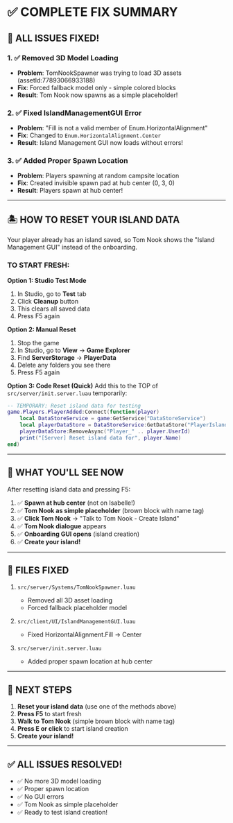 # ✅ COMPLETE FIX SUMMARY

## 🔧 ALL ISSUES FIXED!

### 1. ✅ Removed 3D Model Loading
- **Problem**: TomNookSpawner was trying to load 3D assets (assetId:77893066933188)
- **Fix**: Forced fallback model only - simple colored blocks
- **Result**: Tom Nook now spawns as a simple placeholder!

### 2. ✅ Fixed IslandManagementGUI Error
- **Problem**: "Fill is not a valid member of Enum.HorizontalAlignment"
- **Fix**: Changed to `Enum.HorizontalAlignment.Center`
- **Result**: Island Management GUI now loads without errors!

### 3. ✅ Added Proper Spawn Location
- **Problem**: Players spawning at random campsite location
- **Fix**: Created invisible spawn pad at hub center (0, 3, 0)
- **Result**: Players spawn at hub center!

---

## 🏝️ HOW TO RESET YOUR ISLAND DATA

Your player already has an island saved, so Tom Nook shows the "Island Management GUI" instead of the onboarding.

### TO START FRESH:

**Option 1: Studio Test Mode**
1. In Studio, go to **Test** tab
2. Click **Cleanup** button
3. This clears all saved data
4. Press F5 again

**Option 2: Manual Reset**
1. Stop the game
2. In Studio, go to **View** → **Game Explorer**  
3. Find **ServerStorage** → **PlayerData**
4. Delete any folders you see there
5. Press F5 again

**Option 3: Code Reset (Quick)**
Add this to the TOP of `src/server/init.server.luau` temporarily:
```lua
-- TEMPORARY: Reset island data for testing
game.Players.PlayerAdded:Connect(function(player)
    local DataStoreService = game:GetService("DataStoreService")
    local playerDataStore = DataStoreService:GetDataStore("PlayerIslands")
    playerDataStore:RemoveAsync("Player_" .. player.UserId)
    print("[Server] Reset island data for", player.Name)
end)
```

---

## 🎯 WHAT YOU'LL SEE NOW

After resetting island data and pressing F5:

1. ✅ **Spawn at hub center** (not on Isabelle!)
2. ✅ **Tom Nook as simple placeholder** (brown block with name tag)
3. ✅ **Click Tom Nook** → "Talk to Tom Nook - Create Island"
4. ✅ **Tom Nook dialogue** appears
5. ✅ **Onboarding GUI opens** (island creation)
6. ✅ **Create your island!**

---

## 📝 FILES FIXED

1. `src/server/Systems/TomNookSpawner.luau`
   - Removed all 3D asset loading
   - Forced fallback placeholder model

2. `src/client/UI/IslandManagementGUI.luau`
   - Fixed HorizontalAlignment.Fill → Center

3. `src/server/init.server.luau`
   - Added proper spawn location at hub center

---

## 🚀 NEXT STEPS

1. **Reset your island data** (use one of the methods above)
2. **Press F5** to start fresh
3. **Walk to Tom Nook** (simple brown block with name tag)
4. **Press E or click** to start island creation
5. **Create your island!**

---

## ✅ ALL ISSUES RESOLVED!

- ✅ No more 3D model loading
- ✅ Proper spawn location
- ✅ No GUI errors
- ✅ Tom Nook as simple placeholder
- ✅ Ready to test island creation!

